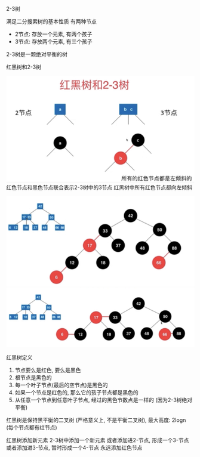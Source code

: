 
2-3树

满足二分搜索树的基本性质
有两种节点
- 2节点: 存放一个元素, 有两个孩子
- 3节点: 存放两个元素, 有三个孩子

2-3树是一颗绝对平衡的树


红黑树和2-3树

![](https://raw.githubusercontent.com/y4h2/y4h2.github.io/imagebed/img/blog/20210418214533.png)
红色节点和黑色节点联合表示2-3树中的3节点
红黑树中所有红色节点都向左倾斜


![](https://raw.githubusercontent.com/y4h2/y4h2.github.io/imagebed/img/blog/20210418214608.png)
![](https://raw.githubusercontent.com/y4h2/y4h2.github.io/imagebed/img/blog/20210418214709.png)



红黑树定义
1. 节点要么是红色, 要么是黑色
2. 根节点是黑色的
3. 每一个叶子节点(最后的空节点)是黑色的
4. 如果一个节点是红色的, 那么它的孩子节点都是黑色的
5. 从任意一个节点到任意叶子节点, 经过的黑色节数点是一样的 (因为2-3树绝对平衡)
   
红黑树是保持黑平衡的二叉树 (严格意义上, 不是平衡二叉树), 最大高度: 2logn (每个节点都有红节点)


红黑树添加新元素
2-3树中添加一个新元素
或者添加进2-节点, 形成一个3-节点
或者添加进3-节点, 暂时形成一个4-节点
永远添加红色节点